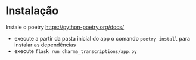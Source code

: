 # Instalação

Instale o poetry https://python-poetry.org/docs/

- execute a partir da pasta inicial do app o comando `poetry install` para instalar as dependências
- execute `flask run dharma_transcriptions/app.py`